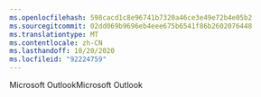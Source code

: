 ```yaml
---
ms.openlocfilehash: 598cacd1c8e96741b7320a46ce3e49e72b4e05b2
ms.sourcegitcommit: 02dd069b9696eb4eee675b6541f86b2602076448
ms.translationtype: MT
ms.contentlocale: zh-CN
ms.lasthandoff: 10/20/2020
ms.locfileid: "92224759"
---
```

<span data-ttu-id="e15dc-101">Microsoft Outlook</span><span class="sxs-lookup"><span data-stu-id="e15dc-101">Microsoft Outlook</span></span>